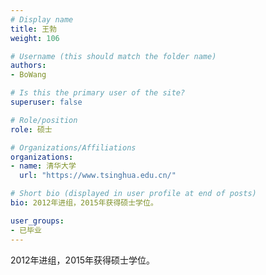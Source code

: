 ```yaml
---
# Display name
title: 王勃
weight: 106

# Username (this should match the folder name)
authors:
- BoWang

# Is this the primary user of the site?
superuser: false

# Role/position
role: 硕士

# Organizations/Affiliations
organizations:
- name: 清华大学
  url: "https://www.tsinghua.edu.cn/"

# Short bio (displayed in user profile at end of posts)
bio: 2012年进组，2015年获得硕士学位。

user_groups:
- 已毕业
---
```


2012年进组，2015年获得硕士学位。